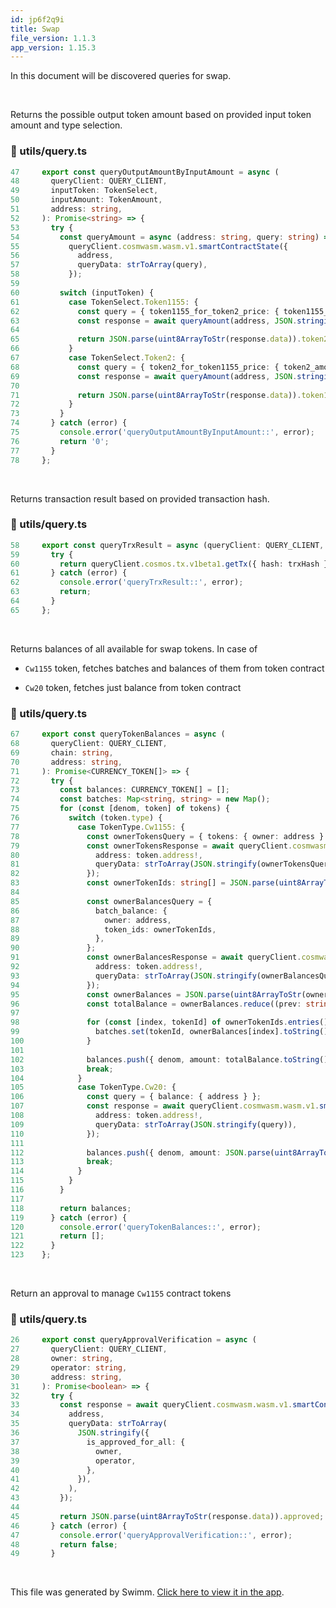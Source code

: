 ```yaml
---
id: jp6f2q9i
title: Swap
file_version: 1.1.3
app_version: 1.15.3
---
```


In this document will be discovered queries for swap.

<br/>

Returns the possible output token amount based on provided input token amount and type selection.

<!-- NOTE-swimm-snippet: the lines below link your snippet to Swimm -->

### 📄 utils/query.ts

<!-- collapsed -->

```typescript
47     export const queryOutputAmountByInputAmount = async (
48       queryClient: QUERY_CLIENT,
49       inputToken: TokenSelect,
50       inputAmount: TokenAmount,
51       address: string,
52     ): Promise<string> => {
53       try {
54         const queryAmount = async (address: string, query: string) =>
55           queryClient.cosmwasm.wasm.v1.smartContractState({
56             address,
57             queryData: strToArray(query),
58           });
59
60         switch (inputToken) {
61           case TokenSelect.Token1155: {
62             const query = { token1155_for_token2_price: { token1155_amount: inputAmount } };
63             const response = await queryAmount(address, JSON.stringify(query));
64
65             return JSON.parse(uint8ArrayToStr(response.data)).token2_amount;
66           }
67           case TokenSelect.Token2: {
68             const query = { token2_for_token1155_price: { token2_amount: inputAmount } };
69             const response = await queryAmount(address, JSON.stringify(query));
70
71             return JSON.parse(uint8ArrayToStr(response.data)).token1155_amount;
72           }
73         }
74       } catch (error) {
75         console.error('queryOutputAmountByInputAmount::', error);
76         return '0';
77       }
78     };
```

<br/>

Returns transaction result based on provided transaction hash.

<!-- NOTE-swimm-snippet: the lines below link your snippet to Swimm -->

### 📄 utils/query.ts

<!-- collapsed -->

```typescript
58     export const queryTrxResult = async (queryClient: QUERY_CLIENT, trxHash: string) => {
59       try {
60         return queryClient.cosmos.tx.v1beta1.getTx({ hash: trxHash });
61       } catch (error) {
62         console.error('queryTrxResult::', error);
63         return;
64       }
65     };
```

<br/>

Returns balances of all available for swap tokens. In case of

- `Cw1155`<swm-token data-swm-token=":types/swap.ts:31:1:1:`  Cw1155,`"/> token, fetches batches and balances of them from token contract

- `Cw20`<swm-token data-swm-token=":types/swap.ts:32:1:1:`  Cw20,`"/> token, fetches just balance from token contract
<!-- NOTE-swimm-snippet: the lines below link your snippet to Swimm -->

### 📄 utils/query.ts

<!-- collapsed -->

```typescript
67     export const queryTokenBalances = async (
68       queryClient: QUERY_CLIENT,
69       chain: string,
70       address: string,
71     ): Promise<CURRENCY_TOKEN[]> => {
72       try {
73         const balances: CURRENCY_TOKEN[] = [];
74         const batches: Map<string, string> = new Map();
75         for (const [denom, token] of tokens) {
76           switch (token.type) {
77             case TokenType.Cw1155: {
78               const ownerTokensQuery = { tokens: { owner: address } };
79               const ownerTokensResponse = await queryClient.cosmwasm.wasm.v1.smartContractState({
80                 address: token.address!,
81                 queryData: strToArray(JSON.stringify(ownerTokensQuery)),
82               });
83               const ownerTokenIds: string[] = JSON.parse(uint8ArrayToStr(ownerTokensResponse.data)).tokens;
84
85               const ownerBalancesQuery = {
86                 batch_balance: {
87                   owner: address,
88                   token_ids: ownerTokenIds,
89                 },
90               };
91               const ownerBalancesResponse = await queryClient.cosmwasm.wasm.v1.smartContractState({
92                 address: token.address!,
93                 queryData: strToArray(JSON.stringify(ownerBalancesQuery)),
94               });
95               const ownerBalances = JSON.parse(uint8ArrayToStr(ownerBalancesResponse.data)).balances;
96               const totalBalance = ownerBalances.reduce((prev: string, current: string) => Number(prev) + Number(current));
97
98               for (const [index, tokenId] of ownerTokenIds.entries()) {
99                 batches.set(tokenId, ownerBalances[index].toString());
100              }
101
102              balances.push({ denom, amount: totalBalance.toString(), batches, ibc: false, chain });
103              break;
104            }
105            case TokenType.Cw20: {
106              const query = { balance: { address } };
107              const response = await queryClient.cosmwasm.wasm.v1.smartContractState({
108                address: token.address!,
109                queryData: strToArray(JSON.stringify(query)),
110              });
111
112              balances.push({ denom, amount: JSON.parse(uint8ArrayToStr(response.data)).balance, ibc: false, chain });
113              break;
114            }
115          }
116        }
117
118        return balances;
119      } catch (error) {
120        console.error('queryTokenBalances::', error);
121        return [];
122      }
123    };
```

<br/>

Return an approval to manage `Cw1155`<swm-token data-swm-token=":types/swap.ts:31:1:1:`  Cw1155,`"/> contract tokens

<!-- NOTE-swimm-snippet: the lines below link your snippet to Swimm -->

### 📄 utils/query.ts

```typescript
26     export const queryApprovalVerification = async (
27       queryClient: QUERY_CLIENT,
28       owner: string,
29       operator: string,
30       address: string,
31     ): Promise<boolean> => {
32       try {
33         const response = await queryClient.cosmwasm.wasm.v1.smartContractState({
34           address,
35           queryData: strToArray(
36             JSON.stringify({
37               is_approved_for_all: {
38                 owner,
39                 operator,
40               },
41             }),
42           ),
43         });
44
45         return JSON.parse(uint8ArrayToStr(response.data)).approved;
46       } catch (error) {
47         console.error('queryApprovalVerification::', error);
48         return false;
49       }
```

<br/>

This file was generated by Swimm. [Click here to view it in the app](https://app.swimm.io/repos/Z2l0aHViJTNBJTNBamFtYm8lM0ElM0FpeG9mb3VuZGF0aW9u/docs/jp6f2q9i).
